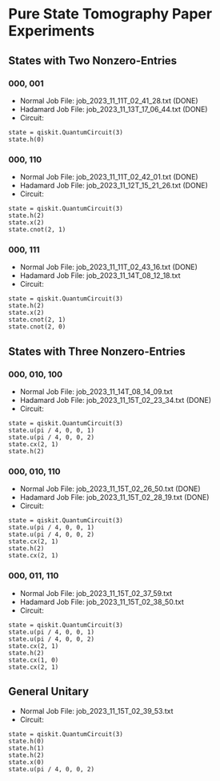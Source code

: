 # Pure State Tomography Paper Experiments

## States with Two Nonzero-Entries

### 000, 001

- Normal Job File: job_2023_11_11T_02_41_28.txt (DONE)
- Hadamard Job File: job_2023_11_13T_17_06_44.txt (DONE)
- Circuit:

```
state = qiskit.QuantumCircuit(3)
state.h(0)
```

### 000, 110

- Normal Job File: job_2023_11_11T_02_42_01.txt (DONE)
- Hadamard Job File: job_2023_11_12T_15_21_26.txt (DONE)
- Circuit:

```
state = qiskit.QuantumCircuit(3)
state.h(2)
state.x(2)
state.cnot(2, 1)
```

### 000, 111

- Normal Job File: job_2023_11_11T_02_43_16.txt (DONE)
- Hadamard Job File: job_2023_11_14T_08_12_18.txt
- Circuit:

```
state = qiskit.QuantumCircuit(3)
state.h(2)
state.x(2)
state.cnot(2, 1)
state.cnot(2, 0)
```

## States with Three Nonzero-Entries

### 000, 010, 100

- Normal Job File: job_2023_11_14T_08_14_09.txt
- Hadamard Job File: job_2023_11_15T_02_23_34.txt (DONE)
- Circuit:

```
state = qiskit.QuantumCircuit(3)
state.u(pi / 4, 0, 0, 1)
state.u(pi / 4, 0, 0, 2)
state.cx(2, 1)
state.h(2)
```

### 000, 010, 110

- Normal Job File: job_2023_11_15T_02_26_50.txt (DONE)
- Hadamard Job File: job_2023_11_15T_02_28_19.txt (DONE)
- Circuit:

```
state = qiskit.QuantumCircuit(3)
state.u(pi / 4, 0, 0, 1)
state.u(pi / 4, 0, 0, 2)
state.cx(2, 1)
state.h(2)
state.cx(2, 1)
```

### 000, 011, 110

- Normal Job File: job_2023_11_15T_02_37_59.txt
- Hadamard Job File: job_2023_11_15T_02_38_50.txt
- Circuit:

```
state = qiskit.QuantumCircuit(3)
state.u(pi / 4, 0, 0, 1)
state.u(pi / 4, 0, 0, 2)
state.cx(2, 1)
state.h(2)
state.cx(1, 0)
state.cx(2, 1)
```

## General Unitary

- Normal Job File: job_2023_11_15T_02_39_53.txt
- Circuit:

```
state = qiskit.QuantumCircuit(3)
state.h(0)
state.h(1)
state.h(2)
state.x(0)
state.u(pi / 4, 0, 0, 2)
```
